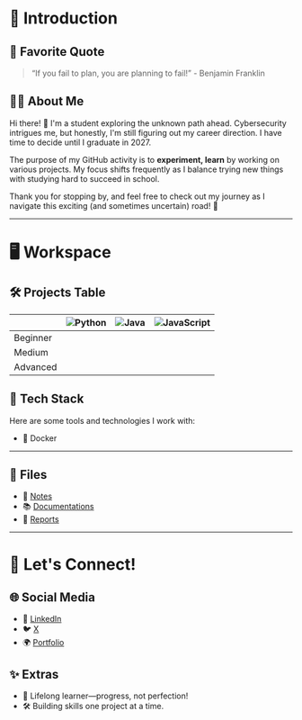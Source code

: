 # 🌟 Introduction  

## 💬 Favorite Quote  

> “If you fail to plan, you are planning to fail!” - Benjamin Franklin  

## 👩‍💻 About Me  

Hi there! 👋 I'm a student exploring the unknown path ahead. Cybersecurity intrigues me, but honestly, I'm still figuring out my career direction. I have time to decide until I graduate in 2027.  

The purpose of my GitHub activity is to **experiment, learn** by working on various projects. My focus shifts frequently as I balance trying new things with studying hard to succeed in school.  

Thank you for stopping by, and feel free to check out my journey as I navigate this exciting (and sometimes uncertain) road! 🚀  

---

# 🖥️ Workspace  

## 🛠️ Projects Table  

|          | ![Python](https://img.shields.io/badge/Python-3776AB?style=flat-square&logo=python&logoColor=white) | ![Java](https://img.shields.io/badge/Java-%23E34A86?style=flat-square&logo=oracle&logoColor=white) | ![JavaScript](https://img.shields.io/badge/JavaScript-F7DF1E?style=flat-square&logo=javascript&logoColor=black) |
| -------- | :-------------------------------------------------------------------------------------------------: | :---------------------------------------------------------------------------------------------: | :-------------------------------------------------------------------------------------------------------------: |
| Beginner |                                                                                                     |                                                                                                 |                                                                                                                 |
| Medium   |                                                                                                     |                                                                                                 |                                                                                                                 |
| Advanced |                                                                                                     |                                                                                                 |                                                                                                                 |


## 🎯 Tech Stack  

Here are some tools and technologies I work with:  

- 🐳 Docker  

---

## 📂 Files  

- 📒 [Notes](#)  
- 📚 [Documentations](#)  
- 📑 [Reports](#)  

---

# 🔗 Let's Connect!  

## 🌐 Social Media  
- 💼 [LinkedIn](https://linkedin.com/in/promatheusz)  
- 🐦 [X](https://x.com/Promatheuszek)  
- 🌍 [Portfolio](#)  

## ✨ Extras  

- 🧠 Lifelong learner—progress, not perfection!  
- 🛠️ Building skills one project at a time.  

